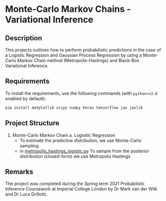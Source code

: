 # Monte-Carlo Markov Chains - Variational Inference

## Description
This projects outlines how to perform probabilistic predictions in the case of a Logistic Regression and Gaussian Process Regression by using a Monte-Carlo Markov Chain method (Metropolis-Hastings) and Black-Box Variational Inference.

## Requirements

To install the requirements, use the following commands (with `python>=3.6` enabled by default):
```bash
pip install matplotlib scipy numpy keras tensorflow jax jaxlib
```

## Project Structure

1. Monte-Carlo Markov Chain 
  a. Logisitic Regression 
    * To estimate the predictive distribution, we use Monte-Carlo sampling. 
    * in [metropolis_hastings_logistic.py](https://github.com/Nasmasim/monte-carlo-markov-chains/blob/main/distribution_prediction/metropolis_hastings/metropolis_hastings_logistic.py) To sample from the posterior distribution (closed-form) we use Metropolis Hastings 

## Remarks

The project was completed during the Spring term 2021 Probabilistc Inference Coursework at Imperial College London by Dr Mark van der Wilk and Dr Luca Grillotti. 

